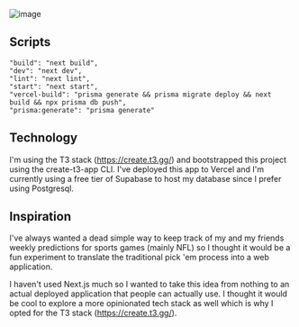 ![image](https://github.com/dharbrueger/blitzpool/assets/46617788/1f65e75b-f840-4792-b135-c87adca99d38)

## Scripts
```
"build": "next build",
"dev": "next dev",
"lint": "next lint",
"start": "next start",
"vercel-build": "prisma generate && prisma migrate deploy && next build && npx prisma db push",
"prisma:generate": "prisma generate"
```

## Technology
I'm using the T3 stack (https://create.t3.gg/) and bootstrapped this project using the create-t3-app CLI.
I've deployed this app to Vercel and I'm currently using a free tier of Supabase to host my database since I prefer using Postgresql.

## Inspiration
I've always wanted a dead simple way to keep track of my and my friends weekly predictions for sports games (mainly NFL) so I thought it would be a fun experiment to translate the traditional pick 'em process into a web application.

I haven't used Next.js much so I wanted to take this idea from nothing to an actual deployed application that people can actually use.
I thought it would be cool to explore a more opinionated tech stack as well which is why I opted for the T3 stack (https://create.t3.gg/).

